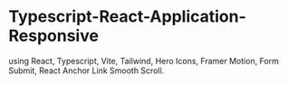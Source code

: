 # Typescript-React-Application-Responsive
using React, Typescript, Vite, Tailwind, Hero Icons, Framer Motion, Form Submit, React Anchor Link Smooth Scroll.
